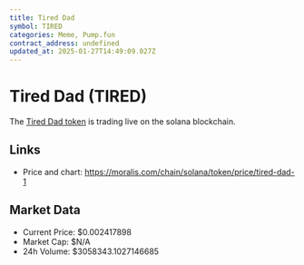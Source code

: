 ```yaml
---
title: Tired Dad
symbol: TIRED
categories: Meme, Pump.fun
contract_address: undefined
updated_at: 2025-01-27T14:49:09.027Z
---
```


# Tired Dad (TIRED)
The [Tired Dad token](https://moralis.com/chain/solana/token/price/tired-dad-1) is trading live on the solana blockchain.

## Links
- Price and chart: https://moralis.com/chain/solana/token/price/tired-dad-1

## Market Data
- Current Price: $0.002417898
- Market Cap: $N/A
- 24h Volume: $3058343.1027146685
